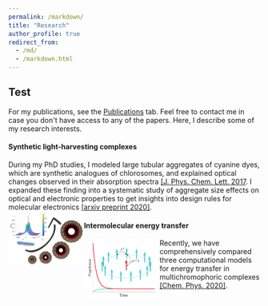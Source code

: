 ```yaml
---
permalink: /markdown/
title: "Research"
author_profile: true
redirect_from: 
  - /md/
  - /markdown.html
---
```


## Test

For my publications, see the [Publications](https://scholar.google.com/citations?user=y-6o3X0AAAAJ) tab. Feel free to contact me in case you don't have access to any of the papers. Here, I describe some of my research interests.


#### Synthetic light-harvesting complexes

<div style="width:100%;">
    <div style="float:none;"> During my PhD studies, I modeled large tubular aggregates of cyanine dyes, which are synthetic analogues of chlorosomes, and explained optical changes observed in their absorption spectra <a href="https://pubs.acs.org/doi/abs/10.1021/acs.jpclett.7b00967">[J. Phys. Chem. Lett. 2017</a>. I expanded these finding into a systematic study of aggregate size effects on optical and electronic properties to get insights into design rules for molecular electronics <a href="https://arxiv.org/abs/2003.10355">[arxiv preprint 2020]</a>. </div>
    <div style="float:left;width:30%;"><img src="../images/research_delocalization.png" /></div>
</div>


#### Intermolecular energy transfer

<div style="width:100%;">
    <div style="float:left;width:30%;"><img src="../images/research_exciton_dynamics.png" /></div>
    <div style="float:none;"> Recently, we have comprehensively compared three computational models for energy transfer in multichromophoric complexes <a href="https://www.sciencedirect.com/science/article/pii/S0301010419305968">[Chem. Phys. 2020]</a>. </div>
</div>

